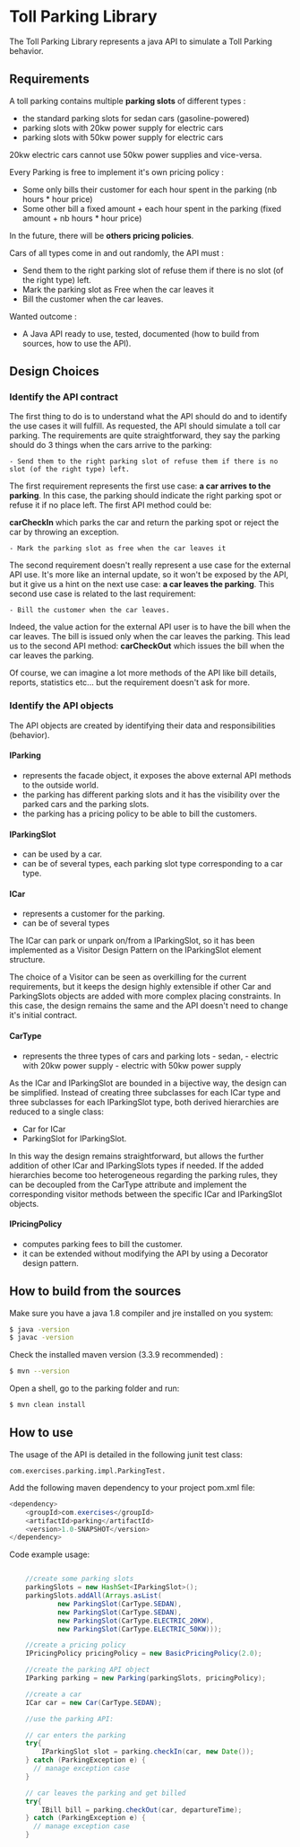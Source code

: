 # Toll Parking Library

The Toll Parking Library represents a java API to simulate a Toll Parking behavior.


## Requirements
A toll parking contains multiple **parking slots** of different types :
 - the standard parking slots for sedan cars (gasoline-powered)
 - parking slots with 20kw power supply for electric cars
 - parking slots with 50kw power supply for electric cars

20kw electric cars cannot use 50kw power supplies and vice-versa.

Every Parking is free to implement it's own pricing policy :
- Some only bills their customer for each hour spent in the parking (nb hours * hour price)
- Some other bill a fixed amount + each hour spent in the parking (fixed amount + nb hours * hour price)

In the future, there will be **others pricing policies**.

Cars of all types come in and out randomly, the API must :
- Send them to the right parking slot of refuse them if there is no slot (of the right type) left.
- Mark the parking slot as Free when the car leaves it
- Bill the customer when the car leaves.

Wanted outcome :
- A Java API ready to use, tested, documented (how to build from sources, how to use the API).


## Design Choices

### Identify the API contract

The first thing to do is to understand what the API should do and to identify the use cases it will fulfill.
As requested, the API should simulate a toll car parking.
The requirements are quite straightforward, they say the parking should do 3 things when the cars arrive to the parking:

```
- Send them to the right parking slot of refuse them if there is no slot (of the right type) left.
```

The first requirement represents the first use case: **a car arrives to the parking**. In this case, the parking should indicate the right parking spot
or refuse it if no place left. The first API method could be:

**carCheckIn** which parks the car and return the parking spot or reject the car by throwing an exception.
 
```
- Mark the parking slot as free when the car leaves it
```
The second requirement doesn't really represent a use case for the external API use. It's more like an internal update, so it won't be
exposed by the API, but it give us a hint on the next use case: **a car leaves the parking**. This second use case is related to the last 
requirement:
```
- Bill the customer when the car leaves.
```
Indeed, the value action for the external API user is to have the bill when the car leaves. The bill is issued only when the car leaves the parking. This lead us to the second API method: 
**carCheckOut** which issues the bill when the car leaves the parking.

Of course, we can imagine a lot more methods of the API like bill details, reports, statistics etc... but the requirement doesn't ask for more.
 
### Identify the API objects
The API objects are created by identifying their data and responsibilities (behavior).

#### IParking 
- represents the facade object, it exposes the above external API methods to the outside world.
- the parking has different parking slots and it has the visibility over the parked cars and the parking slots.
- the parking has a pricing policy to be able to bill the customers.

#### IParkingSlot
- can be used by a car.
- can be of several types, each parking slot type corresponding to a car type.

#### ICar 
- represents a customer for the parking.
- can be of several types

The ICar can park or unpark on/from a IParkingSlot, so it has been implemented as a Visitor Design Pattern on the IParkingSlot element structure.

The choice of a Visitor can be seen as overkilling for the current requirements, but it keeps the design highly extensible if other Car and ParkingSlots
objects are added with more complex placing constraints. In this case, the design remains the same and the API doesn't need to change it's initial contract. 

#### CarType
- represents the three types of cars and parking lots
        - sedan,
        - electric with 20kw power supply
        - electric with 50kw power supply

As the ICar and IParkingSlot are bounded in a bijective way, the design can be simplified. Instead of creating three subclasses for each ICar type and three subclasses for each IParkingSlot type, both derived hierarchies are reduced to a single class:
- Car for ICar
- ParkingSlot for IParkingSlot.

In this way the design remains straightforward, but allows the further addition of other ICar and IParkingSlots types if needed.
If the added hierarchies become too heterogeneous regarding the parking rules, they can be decoupled from the CarType attribute and implement the corresponding visitor methods between the specific ICar and IParkingSlot objects. 


#### IPricingPolicy
- computes parking fees to bill the customer.
- it can be extended without modifying the API by using a Decorator design pattern.


## How to build from the sources
Make sure you have a java 1.8 compiler and jre installed on you system:
```sh
$ java -version
$ javac -version
```
Check the installed maven version (3.3.9 recommended) :
```sh
$ mvn --version
```
Open a shell, go to the parking folder and run:
```sh
$ mvn clean install
```
## How to use
The usage of the API is detailed in the following junit test class:
```
com.exercises.parking.impl.ParkingTest.
```
Add the following maven dependency to your project pom.xml file:
```java
<dependency>
    <groupId>com.exercises</groupId>
    <artifactId>parking</artifactId>
    <version>1.0-SNAPSHOT</version>
</dependency>
```

Code example usage:
```java

    //create some parking slots
    parkingSlots = new HashSet<IParkingSlot>();
    parkingSlots.addAll(Arrays.asList(
            new ParkingSlot(CarType.SEDAN),
            new ParkingSlot(CarType.SEDAN),
            new ParkingSlot(CarType.ELECTRIC_20KW),
            new ParkingSlot(CarType.ELECTRIC_50KW)));

    //create a pricing policy
    IPricingPolicy pricingPolicy = new BasicPricingPolicy(2.0);

    //create the parking API object
    IParking parking = new Parking(parkingSlots, pricingPolicy);

    //create a car
    ICar car = new Car(CarType.SEDAN);

    //use the parking API:

    // car enters the parking
    try{
        IParkingSlot slot = parking.checkIn(car, new Date());
    } catch (ParkingException e) {
      // manage exception case
    }

    // car leaves the parking and get billed
    try{
        IBill bill = parking.checkOut(car, departureTime);
    } catch (ParkingException e) {
      // manage exception case
    }
```

